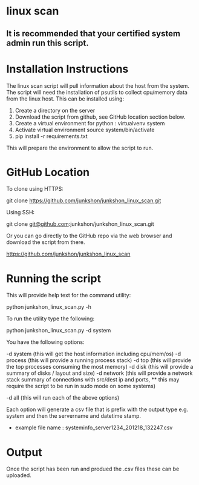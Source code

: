 # linux scan 

## It is recommended that your certified system admin run this script. 
# Installation Instructions 

The linux scan script will pull information about the host from the system. The script will need the installation of psutils to collect cpu/memory data from the linux host. This can be installed using:

1. Create a directory on the server 
2. Download the script from github, see GitHub location section below.
3. Create a virtual environment for python : virtualvenv system
4. Activate virtual environment source system/bin/activate 
5. pip install -r requirements.txt 

This will prepare the environment to allow the script to run. 

# GitHub Location

To clone using HTTPS:

git clone https://github.com/junkshon/junkshon_linux_scan.git 

Using SSH:

git clone git@github.com:junkshon/junkshon_linux_scan.git

Or you can go directly to the GitHub repo via the web browser and download the script from there. 

https://github.com/junkshon/junkshon_linux_scan
# Running the script 

This will provide help text for the command utility:

python junkshon_linux_scan.py -h 

To run the utility type the following: 

python junkshon_linux_scan.py -d system

You have the following options:

-d system (this will get the host information including cpu/mem/os)
-d process (this will provide a running process stack)
-d top (this will provide the top processes consuming the most memory)
-d disk (this will provide a summary of disks / layout and size)
-d network (this will provide a network stack summary of connections with src/dest ip and ports, ** this may require the script to be run in sudo mode on some systems)

-d all (this will run each of the above options)

Each option will generate a csv file that is prefix with the output type e.g. system and then the servername and datetime stamp.

- example file name : systeminfo_server1234_201218_132247.csv

# Output

Once the script has been run and produed the .csv files these can be uploaded. 